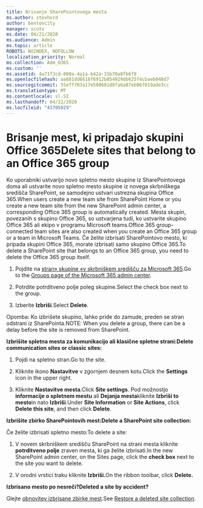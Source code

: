 ```yaml
---
title: Brisanje SharePointovega mesta
ms.author: stevhord
author: bentoncity
manager: scotv
ms.date: 04/21/2020
ms.audience: Admin
ms.topic: article
ROBOTS: NOINDEX, NOFOLLOW
localization_priority: Normal
ms.collection: Adm_O365
ms.custom: ''
ms.assetid: 4a71f3cd-000a-4a1a-b42a-15b70a8fb6f8
ms.openlocfilehash: aa881dd6618f6912b854929db625f4cbaeb048d7
ms.sourcegitcommit: 55eff703a17e500681d8fa6a87eb067019ade3cc
ms.translationtype: MT
ms.contentlocale: sl-SI
ms.lasthandoff: 04/22/2020
ms.locfileid: "43705029"
---
```

# <a name="delete-sites-that-belong-to-an-office-365-group"></a><span data-ttu-id="a86e5-102">Brisanje mest, ki pripadajo skupini Office 365</span><span class="sxs-lookup"><span data-stu-id="a86e5-102">Delete sites that belong to an Office 365 group</span></span>

<span data-ttu-id="a86e5-103">Ko uporabniki ustvarijo novo spletno mesto skupine iz SharePointovega doma ali ustvarite novo spletno mesto skupine iz novega skrbniškega središča SharePoint, se samodejno ustvari ustrezna skupina Office 365.</span><span class="sxs-lookup"><span data-stu-id="a86e5-103">When users create a new team site from SharePoint Home or you create a new team site from the new SharePoint admin center, a corresponding Office 365 group is automatically created.</span></span> <span data-ttu-id="a86e5-104">Mesta skupin, povezanih s skupino Office 365, so ustvarjena tudi, ko ustvarite skupino Office 365 ali ekipo v programu Microsoft teams.</span><span class="sxs-lookup"><span data-stu-id="a86e5-104">Office 365 group-connected team sites are also created when you create an Office 365 group or a team in Microsoft Teams.</span></span> <span data-ttu-id="a86e5-105">Če želite izbrisati SharePointovo mesto, ki pripada skupini Office 365, morate izbrisati samo skupino Office 365.</span><span class="sxs-lookup"><span data-stu-id="a86e5-105">To delete a SharePoint site that belongs to an Office 365 group, you need to delete the Office 365 group itself.</span></span> 
  
1. <span data-ttu-id="a86e5-106">Pojdite na [stran» skupine «v skrbniškem središču za Microsoft 365](https://portal.office.com/adminportal/home#/groups).</span><span class="sxs-lookup"><span data-stu-id="a86e5-106">Go to the [Groups page of the Microsoft 365 admin center](https://portal.office.com/adminportal/home#/groups).</span></span>
    
2. <span data-ttu-id="a86e5-107">Potrdite potrditveno polje poleg skupine.</span><span class="sxs-lookup"><span data-stu-id="a86e5-107">Select the check box next to the group.</span></span>
    
3. <span data-ttu-id="a86e5-108">Izberite **Izbriši**.</span><span class="sxs-lookup"><span data-stu-id="a86e5-108">Select **Delete**.</span></span>
    
<span data-ttu-id="a86e5-109">Opomba: Ko izbrišete skupino, lahko pride do zamude, preden se stran odstrani iz SharePointa.</span><span class="sxs-lookup"><span data-stu-id="a86e5-109">NOTE: When you delete a group, there can be a delay before the site is removed from SharePoint.</span></span>
  
<span data-ttu-id="a86e5-110">**Izbrišite spletna mesta za komunikacijo ali klasične spletne strani:**</span><span class="sxs-lookup"><span data-stu-id="a86e5-110">**Delete communication sites or classic sites:**</span></span>

1. <span data-ttu-id="a86e5-111">Pojdi na spletno stran.</span><span class="sxs-lookup"><span data-stu-id="a86e5-111">Go to the site.</span></span>
  
2. <span data-ttu-id="a86e5-112">Kliknite ikono **Nastavitve** v zgornjem desnem kotu.</span><span class="sxs-lookup"><span data-stu-id="a86e5-112">Click the **Settings** icon in the upper right.</span></span> 
  
3. <span data-ttu-id="a86e5-113">Kliknite **Nastavitve mesta**.</span><span class="sxs-lookup"><span data-stu-id="a86e5-113">Click **Site settings**.</span></span> <span data-ttu-id="a86e5-114">Pod možnostjo **informacije o spletnem mestu** ali **Dejanja mesta**kliknite **Izbriši to mesto**in nato **Izbriši**.</span><span class="sxs-lookup"><span data-stu-id="a86e5-114">Under **Site Information** or **Site Actions**, click **Delete this site**, and then click **Delete**.</span></span>
  
<span data-ttu-id="a86e5-115">**Izbrišite zbirko SharePointovih mest:**</span><span class="sxs-lookup"><span data-stu-id="a86e5-115">**Delete a SharePoint site collection:**</span></span>

<span data-ttu-id="a86e5-116">Če želite izbrisati spletno mesto:</span><span class="sxs-lookup"><span data-stu-id="a86e5-116">To delete a site:</span></span>
  
1. <span data-ttu-id="a86e5-117">V novem skrbniškem središču SharePoint na strani mesta kliknite **potrditveno polje** zraven mesta, ki ga želite izbrisati.</span><span class="sxs-lookup"><span data-stu-id="a86e5-117">In the new SharePoint admin center, on the Sites page, click the **check box** next to the site you want to delete.</span></span> 
    
2. <span data-ttu-id="a86e5-118">V orodni vrstici traku kliknite **Izbriši.**</span><span class="sxs-lookup"><span data-stu-id="a86e5-118">On the ribbon toolbar, click **Delete.**</span></span>
    
<span data-ttu-id="a86e5-119">**Izbrisano mesto po nesreči?**</span><span class="sxs-lookup"><span data-stu-id="a86e5-119">**Deleted a site by accident?**</span></span>

<span data-ttu-id="a86e5-120">Glejte [obnovitev izbrisane zbirke mest](https://go.microsoft.com/fwlink/?linkid=867660).</span><span class="sxs-lookup"><span data-stu-id="a86e5-120">See [Restore a deleted site collection](https://go.microsoft.com/fwlink/?linkid=867660).</span></span>
  

